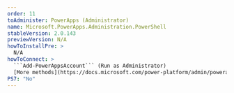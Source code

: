 ```yaml
---
order: 11
toAdminister: PowerApps (Administrator)
name: Microsoft.PowerApps.Administration.PowerShell
stableVersion: 2.0.143
previewVersion: N/A
howToInstallPre: >
  N/A
howToConnect: >
  ```Add-PowerAppsAccount``` (Run as Administrator)
  [More methods](https://docs.microsoft.com/power-platform/admin/powerapps-powershell#installation)
PS7: "No"
---
```

